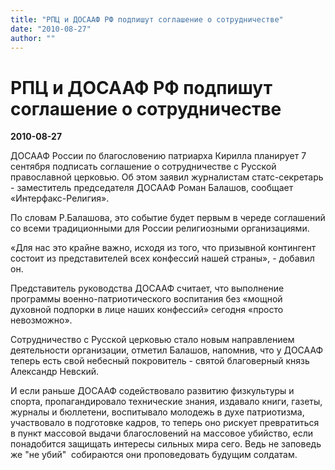 ```yaml
---
title: "РПЦ и ДОСААФ РФ подпишут соглашение о сотрудничестве"
date: "2010-08-27"
author: ""
---
```


# РПЦ и ДОСААФ РФ подпишут соглашение о сотрудничестве

**2010-08-27** 

ДОСААФ России по благословению патриарха Кирилла планирует 7 сентября подписать соглашение о сотрудничестве с Русской православной церковью. Об этом заявил журналистам статс-секретарь - заместитель председателя ДОСААФ Роман Балашов, сообщает «Интерфакс-Религия».

По словам Р.Балашова, это событие будет первым в череде соглашений со всеми традиционными для России религиозными организациями.

«Для нас это крайне важно, исходя из того, что призывной контингент состоит из представителей всех конфессий нашей страны», - добавил он.

Представитель руководства ДОСААФ считает, что выполнение программы военно-патриотического воспитания без «мощной духовной подпорки в лице наших конфессий» сегодня «просто невозможно».

Сотрудничество с Русской церковью стало новым направлением деятельности организации, отметил Балашов, напомнив, что у ДОСААФ теперь есть свой небесный покровитель - святой благоверный князь Александр Невский.

И если раньше ДОСААФ содействовало развитию физкультуры и спорта, пропагандировало технические знания, издавало книги, газеты, журналы и бюллетени, воспитывало молодежь в духе патриотизма,  участвовало в подготовке кадров, то теперь оно рискует превратиться в пункт массовой выдачи благословений на массовое убийство, если понадобится защищать интересы сильных мира сего. Ведь не заповедь же "не убий"  собираются они проповедовать будущим солдатам.